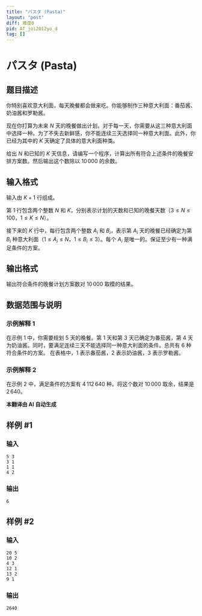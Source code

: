 ```yaml
---
title: "パスタ (Pasta)"
layout: "post"
diff: 难度0
pid: AT_joi2012yo_d
tag: []
---
```


# パスタ (Pasta)

## 题目描述

你特别喜欢意大利面，每天晚餐都会做来吃。你能够制作三种意大利面：番茄酱、奶油酱和罗勒酱。

现在你打算为未来 $N$ 天的晚餐做出计划。对于每一天，你需要从这三种意大利面中选择一种。为了不失去新鲜感，你不能连续三天选择同一种意大利面。此外，你已经为其中的 $K$ 天确定了具体的意大利面种类。

给出 $N$ 和已知的 $K$ 天信息，请编写一个程序，计算出所有符合上述条件的晚餐安排方案数。然后输出这个数除以 $10\,000$ 的余数。

## 输入格式

输入由 $K + 1$ 行组成。

第 1 行包含两个整数 $N$ 和 $K$，分别表示计划的天数和已知的晚餐天数（$3 \leq N \leq 100$，$1 \leq K \leq N$）。

接下来的 $K$ 行中，每行包含两个整数 $A_i$ 和 $B_i$，表示第 $A_i$ 天的晚餐已经确定为第 $B_i$ 种意大利面（$1 \leq A_i \leq N$，$1 \leq B_i \leq 3$）。每个 $A_i$ 是唯一的。保证至少有一种满足条件的方案。

## 输出格式

输出符合条件的晚餐计划方案数对 $10\,000$ 取模的结果。

## 数据范围与说明

### 示例解释 1

在示例 1 中，你需要规划 $5$ 天的晚餐。第 $1$ 天和第 $3$ 天已确定为番茄酱，第 $4$ 天为奶油酱。同时，要满足连续三天不能选择同一种意大利面的条件。总共有 $6$ 种符合条件的方案。 在表格中，$1$ 表示番茄酱，$2$ 表示奶油酱，$3$ 表示罗勒酱。

### 示例解释 2

在示例 2 中，满足条件的方案有 $4\,112\,640$ 种。将这个数对 $10\,000$ 取余，结果是 $2\,640$。

 **本翻译由 AI 自动生成**

## 样例 #1

### 输入

```
5 3
3 1
1 1
4 2
```

### 输出

```
6
```

## 样例 #2

### 输入

```
20 5
10 2
4 3
12 1
13 2
9 1
```

### 输出

```
2640
```

